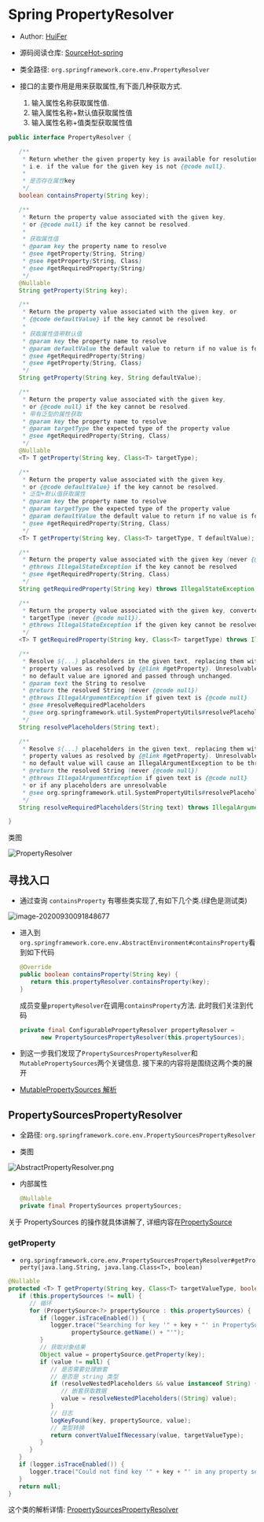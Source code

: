 # Spring PropertyResolver 

- Author: [HuiFer](https://github.com/huifer)
- 源码阅读仓库: [SourceHot-spring](https://github.com/SourceHot/spring-framework-read)


- 类全路径: `org.springframework.core.env.PropertyResolver`

- 接口的主要作用是用来获取属性,有下面几种获取方式.
  1. 输入属性名称获取属性值.
  2. 输入属性名称+默认值获取属性值
  3. 输入属性名称+值类型获取属性值

```java
public interface PropertyResolver {

   /**
    * Return whether the given property key is available for resolution,
    * i.e. if the value for the given key is not {@code null}.
    *
    * 是否存在属性key
    */
   boolean containsProperty(String key);

   /**
    * Return the property value associated with the given key,
    * or {@code null} if the key cannot be resolved.
    *
    * 获取属性值
    * @param key the property name to resolve
    * @see #getProperty(String, String)
    * @see #getProperty(String, Class)
    * @see #getRequiredProperty(String)
    */
   @Nullable
   String getProperty(String key);

   /**
    * Return the property value associated with the given key, or
    * {@code defaultValue} if the key cannot be resolved.
    *
    * 获取属性值带默认值
    * @param key the property name to resolve
    * @param defaultValue the default value to return if no value is found
    * @see #getRequiredProperty(String)
    * @see #getProperty(String, Class)
    */
   String getProperty(String key, String defaultValue);

   /**
    * Return the property value associated with the given key,
    * or {@code null} if the key cannot be resolved.
    * 带有泛型的属性获取
    * @param key the property name to resolve
    * @param targetType the expected type of the property value
    * @see #getRequiredProperty(String, Class)
    */
   @Nullable
   <T> T getProperty(String key, Class<T> targetType);

   /**
    * Return the property value associated with the given key,
    * or {@code defaultValue} if the key cannot be resolved.
    * 泛型+默认值获取属性
    * @param key the property name to resolve
    * @param targetType the expected type of the property value
    * @param defaultValue the default value to return if no value is found
    * @see #getRequiredProperty(String, Class)
    */
   <T> T getProperty(String key, Class<T> targetType, T defaultValue);

   /**
    * Return the property value associated with the given key (never {@code null}).
    * @throws IllegalStateException if the key cannot be resolved
    * @see #getRequiredProperty(String, Class)
    */
   String getRequiredProperty(String key) throws IllegalStateException;

   /**
    * Return the property value associated with the given key, converted to the given
    * targetType (never {@code null}).
    * @throws IllegalStateException if the given key cannot be resolved
    */
   <T> T getRequiredProperty(String key, Class<T> targetType) throws IllegalStateException;

   /**
    * Resolve ${...} placeholders in the given text, replacing them with corresponding
    * property values as resolved by {@link #getProperty}. Unresolvable placeholders with
    * no default value are ignored and passed through unchanged.
    * @param text the String to resolve
    * @return the resolved String (never {@code null})
    * @throws IllegalArgumentException if given text is {@code null}
    * @see #resolveRequiredPlaceholders
    * @see org.springframework.util.SystemPropertyUtils#resolvePlaceholders(String)
    */
   String resolvePlaceholders(String text);

   /**
    * Resolve ${...} placeholders in the given text, replacing them with corresponding
    * property values as resolved by {@link #getProperty}. Unresolvable placeholders with
    * no default value will cause an IllegalArgumentException to be thrown.
    * @return the resolved String (never {@code null})
    * @throws IllegalArgumentException if given text is {@code null}
    * or if any placeholders are unresolvable
    * @see org.springframework.util.SystemPropertyUtils#resolvePlaceholders(String, boolean)
    */
   String resolveRequiredPlaceholders(String text) throws IllegalArgumentException;

}
```





类图

![PropertyResolver](images/PropertyResolver.png)







## 寻找入口

- 通过查询 `containsProperty` 有哪些类实现了,有如下几个类.(绿色是测试类)

![image-20200930091848677](images/image-20200930091848677.png)

- 进入到 `org.springframework.core.env.AbstractEnvironment#containsProperty`看到如下代码

  ```java
  @Override
  public boolean containsProperty(String key) {
     return this.propertyResolver.containsProperty(key);
  }
  ```

  成员变量`propertyResolver`在调用`containsProperty`方法. 此时我们关注到代码

  ```java
  private final ConfigurablePropertyResolver propertyResolver =
        new PropertySourcesPropertyResolver(this.propertySources);
  ```



- 到这一步我们发现了`PropertySourcesPropertyResolver`和`MutablePropertySources`两个关键信息. 接下来的内容将是围绕这两个类的展开


- [MutablePropertySources 解析](./Spring-PropertySources.md)






## PropertySourcesPropertyResolver

- 全路径: `org.springframework.core.env.PropertySourcesPropertyResolver`

- 类图

![AbstractPropertyResolver.png](images/AbstractPropertyResolver.png)



- 内部属性

  ```java
  @Nullable
  private final PropertySources propertySources;
  ```



关于 PropertySources 的操作就具体讲解了, 详细内容在[PropertySource](/doc/env/PropertyResolver)





### getProperty

- `org.springframework.core.env.PropertySourcesPropertyResolver#getProperty(java.lang.String, java.lang.Class<T>, boolean)`



```java
@Nullable
protected <T> T getProperty(String key, Class<T> targetValueType, boolean resolveNestedPlaceholders) {
   if (this.propertySources != null) {
      // 循环
      for (PropertySource<?> propertySource : this.propertySources) {
         if (logger.isTraceEnabled()) {
            logger.trace("Searching for key '" + key + "' in PropertySource '" +
                  propertySource.getName() + "'");
         }
         // 获取对象结果
         Object value = propertySource.getProperty(key);
         if (value != null) {
            // 是否需要处理嵌套
            // 是否是 string 类型
            if (resolveNestedPlaceholders && value instanceof String) {
               // 嵌套获取数据
               value = resolveNestedPlaceholders((String) value);
            }
            // 日志
            logKeyFound(key, propertySource, value);
            // 类型转换
            return convertValueIfNecessary(value, targetValueType);
         }
      }
   }
   if (logger.isTraceEnabled()) {
      logger.trace("Could not find key '" + key + "' in any property source");
   }
   return null;
}
```





这个类的解析详情: [PropertySourcesPropertyResolver](./Spring-PropertySourcesPropertyResolver.md)